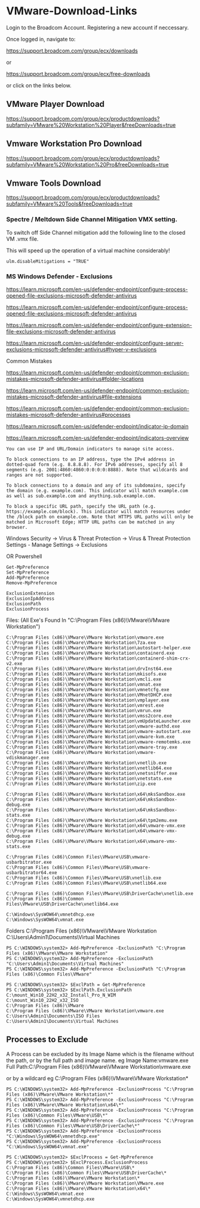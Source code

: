 # VMware-Download-Links

Login to the Broadcom Account. Registering a new account if neccessary.

Once logged in, navigate to:

https://support.broadcom.com/group/ecx/downloads 

or

https://support.broadcom.com/group/ecx/free-downloads

or click on the links below.

## VMware Player Download

https://support.broadcom.com/group/ecx/productdownloads?subfamily=VMware%20Workstation%20Player&freeDownloads=true



## Vmware Workstation Pro Download

https://support.broadcom.com/group/ecx/productdownloads?subfamily=VMware%20Workstation%20Pro&freeDownloads=true



## Vmware Tools Download

https://support.broadcom.com/group/ecx/productdownloads?subfamily=VMware%20Tools&freeDownloads=true



### Spectre / Meltdown Side Channel Mitigation VMX setting.

To switch off Side Channel mitigation add the following line to the closed VM .vmx file.

This will speed up the operation of a virtual machine considerably!

```
ulm.disableMitigations = "TRUE"
```

### MS Windows Defender - Exclusions

https://learn.microsoft.com/en-us/defender-endpoint/configure-process-opened-file-exclusions-microsoft-defender-antivirus

https://learn.microsoft.com/en-us/defender-endpoint/configure-process-opened-file-exclusions-microsoft-defender-antivirus

https://learn.microsoft.com/en-us/defender-endpoint/configure-extension-file-exclusions-microsoft-defender-antivirus

https://learn.microsoft.com/en-us/defender-endpoint/configure-server-exclusions-microsoft-defender-antivirus#hyper-v-exclusions

Common Mistakes

https://learn.microsoft.com/en-us/defender-endpoint/common-exclusion-mistakes-microsoft-defender-antivirus#folder-locations

https://learn.microsoft.com/en-us/defender-endpoint/common-exclusion-mistakes-microsoft-defender-antivirus#file-extensions

https://learn.microsoft.com/en-us/defender-endpoint/common-exclusion-mistakes-microsoft-defender-antivirus#processes


https://learn.microsoft.com/en-us/defender-endpoint/indicator-ip-domain

https://learn.microsoft.com/en-us/defender-endpoint/indicators-overview

```
You can use IP and URL/Domain indicators to manage site access.

To block connections to an IP address, type the IPv4 address in dotted-quad form (e.g. 8.8.8.8). For IPv6 addresses, specify all 8 segments (e.g. 2001:4860:4860:0:0:0:0:8888). Note that wildcards and ranges are not supported.

To block connections to a domain and any of its subdomains, specify the domain (e.g. example.com). This indicator will match example.com as well as sub.example.com and anything.sub.example.com.

To block a specific URL path, specify the URL path (e.g. https://example.com/block). This indicator will match resources under the /block path on example.com. Note that HTTPS URL paths will only be matched in Microsoft Edge; HTTP URL paths can be matched in any browser.
```


Windows Security -> Virus & Threat Protection -> Virus & Threat Protection Settings - Manage Settings -> Exclusions


OR Powershell
```
Get-MpPreference
Set-MpPreference
Add-MpPreference
Remove-MpPreference
```

```
ExclusionExtension
ExclusionIpAddress
ExclusionPath
ExclusionProcess
```


Files: 
(All Exe's Found In "C:\Program Files (x86)\VMware\VMware Workstation")
```
C:\Program Files (x86)\VMware\VMware Workstation\vmware.exe
C:\Program Files (x86)\VMware\VMware Workstation\7za.exe
C:\Program Files (x86)\VMware\VMware Workstation\autostart-helper.exe
C:\Program Files (x86)\VMware\VMware Workstation\containerd.exe
C:\Program Files (x86)\VMware\VMware Workstation\containerd-shim-crx-v2.exe
C:\Program Files (x86)\VMware\VMware Workstation\drvInst64.exe
C:\Program Files (x86)\VMware\VMware Workstation\mkisofs.exe
C:\Program Files (x86)\VMware\VMware Workstation\vmcli.exe
C:\Program Files (x86)\VMware\VMware Workstation\vmnat.exe
C:\Program Files (x86)\VMware\VMware Workstation\vmnetcfg.exe
C:\Program Files (x86)\VMware\VMware Workstation\VMnetDHCP.exe
C:\Program Files (x86)\VMware\VMware Workstation\vmplayer.exe
C:\Program Files (x86)\VMware\VMware Workstation\vmrest.exe
C:\Program Files (x86)\VMware\VMware Workstation\vmrun.exe
C:\Program Files (x86)\VMware\VMware Workstation\vmss2core.exe
C:\Program Files (x86)\VMware\VMware Workstation\vmUpdateLauncher.exe
C:\Program Files (x86)\VMware\VMware Workstation\vmware-authd.exe
C:\Program Files (x86)\VMware\VMware Workstation\vmware-autostart.exe
C:\Program Files (x86)\VMware\VMware Workstation\vmware-kvm.exe
C:\Program Files (x86)\VMware\VMware Workstation\vmware-remotemks.exe
C:\Program Files (x86)\VMware\VMware Workstation\vmware-tray.exe
C:\Program Files (x86)\VMware\VMware Workstation\vmware-vdiskmanager.exe
C:\Program Files (x86)\VMware\VMware Workstation\vnetlib.exe
C:\Program Files (x86)\VMware\VMware Workstation\vnetlib64.exe
C:\Program Files (x86)\VMware\VMware Workstation\vnetsniffer.exe
C:\Program Files (x86)\VMware\VMware Workstation\vnetstats.exe
C:\Program Files (x86)\VMware\VMware Workstation\zip.exe

C:\Program Files (x86)\VMware\VMware Workstation\x64\mksSandbox.exe
C:\Program Files (x86)\VMware\VMware Workstation\x64\mksSandbox-debug.exe
C:\Program Files (x86)\VMware\VMware Workstation\x64\mksSandbox-stats.exe
C:\Program Files (x86)\VMware\VMware Workstation\x64\tpm2emu.exe
C:\Program Files (x86)\VMware\VMware Workstation\x64\vmware-vmx.exe
C:\Program Files (x86)\VMware\VMware Workstation\x64\vmware-vmx-debug.exe
C:\Program Files (x86)\VMware\VMware Workstation\x64\vmware-vmx-stats.exe

C:\Program Files (x86)\Common Files\VMware\USB\vmware-usbarbitrator.exe
C:\Program Files (x86)\Common Files\VMware\USB\vmware-usbarbitrator64.exe
C:\Program Files (x86)\Common Files\VMware\USB\vnetlib.exe
C:\Program Files (x86)\Common Files\VMware\USB\vnetlib64.exe

C:\Program Files (x86)\Common Files\VMware\USB\DriverCache\vnetlib.exe
C:\Program Files (x86)\Common Files\VMware\USB\DriverCache\vnetlib64.exe

C:\Windows\SysWOW64\vmnetdhcp.exe
C:\Windows\SysWOW64\vmnat.exe
```



Folders
C:\Program Files (x86)\VMware\VMware Workstation
C:\Users\Admin1\Documents\Virtual Machines

```
PS C:\WINDOWS\system32> Add-MpPreference -ExclusionPath "C:\Program Files (x86)\VMware\VMware Workstation"
PS C:\WINDOWS\system32> Add-MpPreference -ExclusionPath "C:\Users\Admin1\Documents\Virtual Machines"
PS C:\WINDOWS\system32> Add-MpPreference -ExclusionPath "C:\Program Files (x86)\Common Files\VMware"
```

```
PS C:\WINDOWS\system32> $ExclPath = Get-MpPreference
PS C:\WINDOWS\system32> $ExclPath.ExclusionPath
C:\mount_Win10_22H2_x32_Install_Pro_N_WIM
C:\mount_Win10_22H2_x32_ISO
C:\Program Files (x86)\VMware
C:\Program Files (x86)\VMware\VMware Workstation\vmware.exe
C:\Users\Admin1\Documents\ISO Files
C:\Users\Admin1\Documents\Virtual Machines
```


## Processes to Exclude
A Process can be excluded by its Image Name which is the filename without the path, or by the full path and image name.
eg
Image Name:vmware.exe
Full Path:C:\Program Files (x86)\VMware\VMware Workstation\vmware.exe

or by a wildcard
eg
C:\Program Files (x86)\VMware\VMware Workstation\*

```
PS C:\WINDOWS\system32> Add-MpPreference -ExclusionProcess "C:\Program Files (x86)\VMware\VMware Workstation\*"
PS C:\WINDOWS\system32> Add-MpPreference -ExclusionProcess "C:\Program Files (x86)\VMware\VMware Workstation\x64\*"
PS C:\WINDOWS\system32> Add-MpPreference -ExclusionProcess "C:\Program Files (x86)\Common Files\VMware\USB\*"
PS C:\WINDOWS\system32> Add-MpPreference -ExclusionProcess "C:\Program Files (x86)\Common Files\VMware\USB\DriverCache\*"
PS C:\WINDOWS\system32> Add-MpPreference -ExclusionProcess "C:\Windows\SysWOW64\vmnetdhcp.exe"
PS C:\WINDOWS\system32> Add-MpPreference -ExclusionProcess "C:\Windows\SysWOW64\vmnat.exe"
```

```
PS C:\WINDOWS\system32> $ExclProcess = Get-MpPreference
PS C:\WINDOWS\system32> $ExclProcess.ExclusionProcess
C:\Program Files (x86)\Common Files\VMware\USB\*
C:\Program Files (x86)\Common Files\VMware\USB\DriverCache\*
C:\Program Files (x86)\VMware\VMware Workstation\*
C:\Program Files (x86)\VMware\VMware Workstation\VMware.exe
C:\Program Files (x86)\VMware\VMware Workstation\x64\*
C:\Windows\SysWOW64\vmnat.exe
C:\Windows\SysWOW64\vmnetdhcp.exe
```
